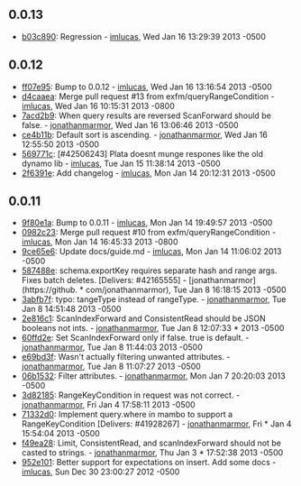 ## 0.0.13

 * [b03c890](https://github.com/exfm/node-mambo/commit/b03c890): Regression - [imlucas](https://github.com/imlucas), Wed Jan 16 13:29:39 2013 -0500

## 0.0.12

 * [ff07e95](https://github.com/exfm/node-mambo/commit/ff07e95): Bump to 0.0.12 - [imlucas](https://github.com/imlucas), Wed Jan 16 13:16:54 2013 -0500
 * [d4caaea](https://github.com/exfm/node-mambo/commit/d4caaea): Merge pull request #13 from exfm/queryRangeCondition - [imlucas](https://github.com/imlucas), Wed Jan 16 10:15:31 2013 -0800
 * [7acd2b9](https://github.com/exfm/node-mambo/commit/7acd2b9): When query results are reversed ScanForward should be false. - [jonathanmarmor](https://github.com/jonathanmarmor), Wed Jan 16 13:06:46 2013 -0500
 * [ce4b11b](https://github.com/exfm/node-mambo/commit/ce4b11b): Default sort is ascending. - [jonathanmarmor](https://github.com/jonathanmarmor), Wed Jan 16 12:55:50 2013 -0500
 * [569771c](https://github.com/exfm/node-mambo/commit/569771c): [#42506243] Plata doesnt munge respones like the old dynamo lib - [imlucas](https://github.com/imlucas), Tue Jan 15 11:38:14 2013 -0500
 * [2f6391e](https://github.com/exfm/node-mambo/commit/2f6391e): Add changelog - [imlucas](https://github.com/imlucas), Mon Jan 14 20:12:31 2013 -0500

## 0.0.11

 * [9f80e1a](https://github.com/exfm/node-mambo/commit/9f80e1a): Bump to 0.0.11 - [imlucas](https://github.com/imlucas), Mon Jan 14 19:49:57 2013 -0500
 * [0982c23](https://github.com/exfm/node-mambo/commit/0982c23): Merge pull request #10 from exfm/queryRangeCondition - [imlucas](https://github.com/imlucas), Mon Jan 14 16:45:33 2013 -0800
 * [9ce65e6](https://github.com/exfm/node-mambo/commit/9ce65e6): Update docs/guide.md - [imlucas](https://github.com/imlucas), Mon Jan 14 11:06:02 2013 -0500
 * [587488e](https://github.com/exfm/node-mambo/commit/587488e): schema.exportKey requires separate hash and range args. Fixes batch deletes. [Delivers: #42165555] - [jonathanmarmor](https://github. * com/jonathanmarmor), Tue Jan 8 16:18:15 2013 -0500
 * [3abfb7f](https://github.com/exfm/node-mambo/commit/3abfb7f): typo: tangeType instead of rangeType. - [jonathanmarmor](https://github.com/jonathanmarmor), Tue Jan 8 14:51:48 2013 -0500
 * [2e816c1](https://github.com/exfm/node-mambo/commit/2e816c1): ScanIndexForward and ConsistentRead should be JSON booleans not ints. - [jonathanmarmor](https://github.com/jonathanmarmor), Tue Jan 8 12:07:33  * 2013 -0500
 * [60ffd2e](https://github.com/exfm/node-mambo/commit/60ffd2e): Set ScanIndexForward only if false. true is default. - [jonathanmarmor](https://github.com/jonathanmarmor), Tue Jan 8 11:44:03 2013 -0500
 * [e69bd3f](https://github.com/exfm/node-mambo/commit/e69bd3f): Wasn't actually filtering unwanted attributes. - [jonathanmarmor](https://github.com/jonathanmarmor), Tue Jan 8 11:07:27 2013 -0500
 * [06b1532](https://github.com/exfm/node-mambo/commit/06b1532): Filter attributes. - [jonathanmarmor](https://github.com/jonathanmarmor), Mon Jan 7 20:20:03 2013 -0500
 * [3d82185](https://github.com/exfm/node-mambo/commit/3d82185): RangeKeyCondition in request was not correct. - [jonathanmarmor](https://github.com/jonathanmarmor), Fri Jan 4 17:58:11 2013 -0500
 * [71332d0](https://github.com/exfm/node-mambo/commit/71332d0): Implement query.where in mambo to support a RangeKeyCondition [Delivers: #41928267] - [jonathanmarmor](https://github.com/jonathanmarmor), Fri  * Jan 4 15:54:04 2013 -0500
 * [f49ea28](https://github.com/exfm/node-mambo/commit/f49ea28): Limit, ConsistentRead, and scanIndexForward should not be casted to strings. - [jonathanmarmor](https://github.com/jonathanmarmor), Thu Jan 3  * 17:52:38 2013 -0500
 * [952e101](https://github.com/exfm/node-mambo/commit/952e101): Better support for expectations on insert.  Add some docs - [imlucas](https://github.com/imlucas), Sun Dec 30 23:00:27 2012 -0500

